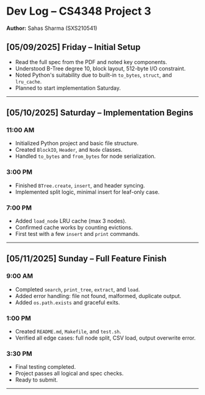 # Dev Log – CS4348 Project 3  
**Author:** Sahas Sharma (SXS210541)

## [05/09/2025] Friday – Initial Setup
- Read the full spec from the PDF and noted key components.
- Understood B-Tree degree 10, block layout, 512-byte I/O constraint.
- Noted Python's suitability due to built-in `to_bytes`, `struct`, and `lru_cache`.
- Planned to start implementation Saturday.

---

## [05/10/2025] Saturday – Implementation Begins

### 11:00 AM
- Initialized Python project and basic file structure.
- Created `BlockIO`, `Header`, and `Node` classes.
- Handled `to_bytes` and `from_bytes` for node serialization.

### 3:00 PM
- Finished `BTree.create`, `insert`, and header syncing.
- Implemented split logic, minimal insert for leaf-only case.

### 7:00 PM
- Added `load_node` LRU cache (max 3 nodes).
- Confirmed cache works by counting evictions.
- First test with a few `insert` and `print` commands.

---

## [05/11/2025] Sunday – Full Feature Finish

### 9:00 AM
- Completed `search`, `print_tree`, `extract`, and `load`.
- Added error handling: file not found, malformed, duplicate output.
- Added `os.path.exists` and graceful exits.

### 1:00 PM
- Created `README.md`, `Makefile`, and `test.sh`.
- Verified all edge cases: full node split, CSV load, output overwrite error.

### 3:30 PM
- Final testing completed.
- Project passes all logical and spec checks.
- Ready to submit.

---
